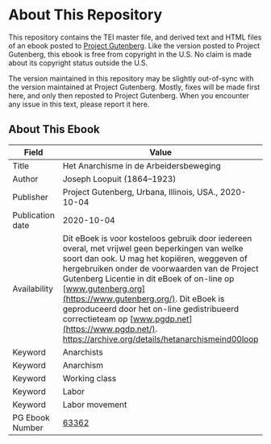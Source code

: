 # About This Repository

This repository contains the TEI master file, and derived text and HTML files of an ebook posted to [Project Gutenberg](https://www.gutenberg.org/). Like the version posted to Project Gutenberg, this ebook is free from copyright in the U.S. No claim is made about its copyright status outside the U.S.

The version maintained in this repository may be slightly out-of-sync with the version maintained at Project Gutenberg. Mostly, fixes will be made first here, and only then reposted to Project Gutenberg. When you encounter any issue in this text, please report it here.

## About This Ebook

| Field | Value |
| ----- | ----- |
| Title | Het Anarchisme in de Arbeidersbeweging |
| Author | Joseph Loopuit (1864–1923) |
| Publisher | Project Gutenberg, Urbana, Illinois, USA., 2020-10-04 |
| Publication date | 2020-10-04 |
| Availability | Dit eBoek is voor kosteloos gebruik door iedereen overal, met vrijwel geen beperkingen van welke soort dan ook. U mag het kopiëren, weggeven of hergebruiken onder de voorwaarden van de Project Gutenberg Licentie in dit eBoek of on-line op [www.gutenberg.org](https://www.gutenberg.org/). Dit eBoek is geproduceerd door het on-line gedistribueerd correctieteam op [www.pgdp.net](https://www.pgdp.net/). https://archive.org/details/hetanarchismeind00loop |
| Keyword | Anarchists |
| Keyword | Anarchism |
| Keyword | Working class |
| Keyword | Labor |
| Keyword | Labor movement |
| PG Ebook Number | [63362](https://www.gutenberg.org/ebooks/63362) |
